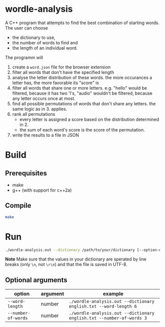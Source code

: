 # wordle-analysis

A C++ program that attempts to find the best combination of starting words. The user can choose
 - the dictionary to use,
 - the number of words to find and
 - the length of an individual word.

The programm will
1. create a `word.json` file for the browser extension
2. filter all words that don't have the specified length
3. analyse the letter distribution of these words. the more occurances a letter has, the more favorable its "score" is
4. filter all words that share one or more letters. e.g. "hello" would be filtered, because it has two 'l's, "audio" wouldn't be filtered, because any letter occurs once at most.
5. find all possible permutations of words that don't share any letters. the same logic as in 3. applies.
6. rank all permutations 
    - every letter is assigned a score based on the distribution determined in 2. 
    - the sum of each word's score is the score of the permutation.
7. write the results to a file in JSON


# Build
## Prerequisites
- make
- g++ (with support for c++2a)

## Compile
```bash
make
```

# Run 
```bash
./wordle-analysis.out --dictionary /path/to/your/dictionary [--option-name value]
```

**Note** 
Make sure that the values in your dictionary are sperated by line breaks (only `\n`, not `\r\n`) and that the file is saved in UTF-8.

## Optional arguments

|option |argument  | example|
--- | --- | ---|
|`--word-length`|number|`./wordle-analysis.out --dictionary english.txt --word-length 6`|
|`--number-of-words`|number|`./wordle-analysis.out --dictionary english.txt --number-of-words 3`|